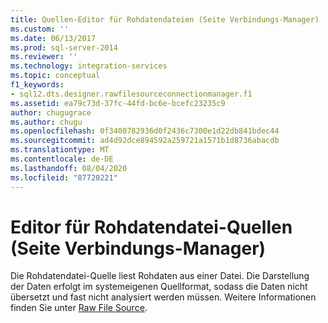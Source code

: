 ```yaml
---
title: Quellen-Editor für Rohdatendateien (Seite Verbindungs-Manager) | Microsoft-Dokumentation
ms.custom: ''
ms.date: 06/13/2017
ms.prod: sql-server-2014
ms.reviewer: ''
ms.technology: integration-services
ms.topic: conceptual
f1_keywords:
- sql12.dts.designer.rawfilesourceconnectionmanager.f1
ms.assetid: ea79c73d-37fc-44fd-bc6e-bcefc23235c9
author: chugugrace
ms.author: chugu
ms.openlocfilehash: 0f3400782936d0f2436c7300e1d22db841bdec44
ms.sourcegitcommit: ad4d92dce894592a259721a1571b1d8736abacdb
ms.translationtype: MT
ms.contentlocale: de-DE
ms.lasthandoff: 08/04/2020
ms.locfileid: "87720221"
---
```

# <a name="raw-file-source-editor-connection-manager-page"></a>Editor für Rohdatendatei-Quellen (Seite Verbindungs-Manager)
  Die Rohdatendatei-Quelle liest Rohdaten aus einer Datei. Die Darstellung der Daten erfolgt im systemeigenen Quellformat, sodass die Daten nicht übersetzt und fast nicht analysiert werden müssen. Weitere Informationen finden Sie unter [Raw File Source](data-flow/raw-file-source.md).  
  
  
